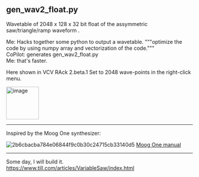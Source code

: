 ## gen_wav2_float.py

Wavetable of 2048 x 128 x 32 bit float of the assymmetric saw/triangle/ramp waveform .

Me: Hacks together some python to output a wavetable.
"""optimize the code by using numpy array and vectorization of the code.""" <br>
CoPilot: generates gen_wav2_float.py<br>
Me: that's faster.<br>

Here shown in VCV RAck 2.beta.1 
Set to 2048 wave-points in the right-click menu.

[<img width="88" alt="image" src="https://user-images.githubusercontent.com/27916597/142969178-1af45a57-ba33-4517-aef3-83cac995cc96.png">](https://vcvrack.com/)

<hr>

Inspired by the Moog One synthesizer:

![2b6cbacba784e06844f9c0b30c24715cb33140d5](https://user-images.githubusercontent.com/27916597/142968953-41df05e8-2ad1-44b4-99c8-1242d7a5b419.png)
[Moog One manual](https://api.moogmusic.com/sites/default/files/2019-08/Moog_One_Manual_8_2_19.pdf)

<hr>

Some day, I will build it.<br>
https://www.till.com/articles/VariableSaw/index.html

